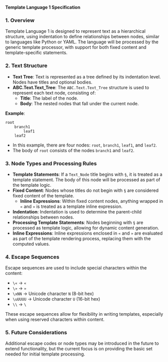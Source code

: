 **Template Language 1 Specification**

### 1. **Overview**
Template Language 1 is designed to represent text as a hierarchical structure, using indentation to define relationships between nodes, similar to languages like Python or YAML. The language will be processed by the generic template processor, with support for both fixed content and template-specific statements.

### 2. **Text Structure**
   - **Text Tree**: Text is represented as a tree defined by its indentation level. Nodes have titles and optional bodies.
   - **ABC.Text.Text_Tree**: The `ABC.Text.Text_Tree` structure is used to represent each text node, consisting of:
     - **Title**: The label of the node.
     - **Body**: The nested nodes that fall under the current node.

**Example**:
```
root
    branch1
        leaf1
    leaf2
```
- In this example, there are four nodes: `root`, `branch1`, `leaf1`, and `leaf2`.
- The body of `root` consists of the nodes `branch1` and `leaf2`.

### 3. **Node Types and Processing Rules**
   - **Template Statements**: If a `Text_Node` title begins with `§`, it is treated as a template statement. The body of this node will be processed as part of the template logic.
   - **Fixed Content**: Nodes whose titles do not begin with `§` are considered fixed content of the template.
     - **Inline Expressions**: Within fixed content nodes, anything wrapped in `«` and `»` is treated as a template inline expression.
   - **Indentation**: Indentation is used to determine the parent-child relationships between nodes.
   - **Processing Template Statements**: Nodes beginning with `§` are processed as template logic, allowing for dynamic content generation.
   - **Inline Expressions**: Inline expressions enclosed in `«` and `»` are evaluated as part of the template rendering process, replacing them with the computed values.

### 4. **Escape Sequences**
Escape sequences are used to include special characters within the content:
   - `\«` → `«`
   - `\»` → `»`
   - `\xNN` → Unicode character `N` (8-bit hex)
   - `\uUUUU` → Unicode character `U` (16-bit hex)
   - `\\` → `\`

These escape sequences allow for flexibility in writing templates, especially when using reserved characters within content.

### 5. **Future Considerations**
Additional escape codes or node types may be introduced in the future to extend functionality, but the current focus is on providing the basic set needed for initial template processing.

